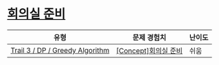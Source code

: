 # [회의실 준비](https://en.codetree.ai/trails/complete/curated-cards/intro-scheduling-meeting-room)

|유형|문제 경험치|난이도|
|---|---|---|
|[Trail 3 / DP / Greedy Algorithm](https://en.codetree.ai/trail-info/novice-high/)|[[Concept]회의실 준비](https://en.codetree.ai/trails/complete/curated-cards/intro-scheduling-meeting-room/)|쉬움|

